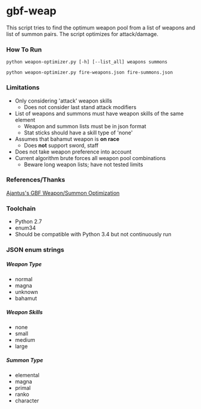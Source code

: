 # gbf-weap
This script tries to find the optimum weapon pool from a list of weapons and
list of summon pairs. The script optimizes for attack/damage.

### How To Run
`python weapon-optimizer.py [-h] [--list_all] weapons summons`

`python weapon-optimizer.py fire-weapons.json fire-summons.json`

### Limitations
* Only considering 'attack' weapon skills
  * Does not consider last stand attack modifiers
* List of weapons and summons must have weapon skills of the same element
  * Weapon and summon lists must be in json format
  * Stat sticks should have a skill type of 'none'
* Assumes that bahamut weapon is **on race**
  * Does **not** support sword, staff
* Does not take weapon preference into account
* Current algorithm brute forces all weapon pool combinations
  * Beware long weapon lists; have not tested limits

### References/Thanks
[Ajantus's GBF Weapon/Summon Optimization](http://gbf-english.proboards.com/thread/595/#6)

### Toolchain
* Python 2.7
* enum34
* Should be compatible with Python 3.4 but not continuously run

### JSON enum strings
##### Weapon Type
* normal
* magna
* unknown
* bahamut

##### Weapon Skills
* none
* small
* medium
* large

##### Summon Type
* elemental
* magna
* primal
* ranko
* character

